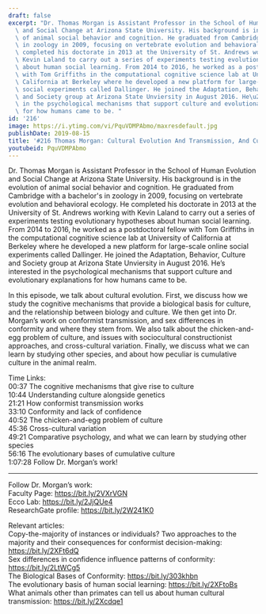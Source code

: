 ```yaml
---
draft: false
excerpt: "Dr. Thomas Morgan is Assistant Professor in the School of Human Evolution\
  \ and Social Change at Arizona State University. His background is in the evolution\
  \ of animal social behavior and cognition. He graduated from Cambridge with a bachelor's\
  \ in zoology in 2009, focusing on vertebrate evolution and behavioral ecology. He\
  \ completed his doctorate in 2013 at the University of St. Andrews working with\
  \ Kevin Laland to carry out a series of experiments testing evolutionary hypotheses\
  \ about human social learning. From 2014 to 2016, he worked as a postdoctoral fellow\
  \ with Tom Griffiths in the computational cognitive science lab at University of\
  \ California at Berkeley where he developed a new platform for large-scale online\
  \ social experiments called Dallinger. He joined the Adaptation, Behavior, Culture\
  \ and Society group at Arizona State Unviersity in August 2016. He\u2019s interested\
  \ in the psychological mechanisms that support culture and evolutionary explanations\
  \ for how humans came to be. "
id: '216'
image: https://i.ytimg.com/vi/PquVDMPAbmo/maxresdefault.jpg
publishDate: 2019-08-15
title: '#216 Thomas Morgan: Cultural Evolution And Transmission, And Cumulative Culture'
youtubeid: PquVDMPAbmo
---
```

<div class="timelinks">

Dr. Thomas Morgan is Assistant Professor in the School of Human Evolution and Social Change at Arizona State University. His background is in the evolution of animal social behavior and cognition. He graduated from Cambridge with a bachelor's in zoology in 2009, focusing on vertebrate evolution and behavioral ecology. He completed his doctorate in 2013 at the University of St. Andrews working with Kevin Laland to carry out a series of experiments testing evolutionary hypotheses about human social learning. From 2014 to 2016, he worked as a postdoctoral fellow with Tom Griffiths in the computational cognitive science lab at University of California at Berkeley where he developed a new platform for large-scale online social experiments called Dallinger. He joined the Adaptation, Behavior, Culture and Society group at Arizona State Unviersity in August 2016. He’s interested in the psychological mechanisms that support culture and evolutionary explanations for how humans came to be. 

In this episode, we talk about cultural evolution. First, we discuss how we study the cognitive mechanisms that provide a biological basis for culture, and the relationship between biology and culture. We then get into Dr. Morgan’s work on conformist transmission, and sex differences in conformity and where they stem from. We also talk about the chicken-and-egg problem of culture, and issues with sociocultural constructionist approaches, and cross-cultural variation. Finally, we discuss what we can learn by studying other species, and about how peculiar is cumulative culture in the animal realm. 

Time Links:  
<time>00:37</time> The cognitive mechanisms that give rise to culture  
<time>10:44</time> Understanding culture alongside genetics  
<time>21:21</time> How conformist transmission works                                
<time>33:10</time> Conformity and lack of confidence  
<time>40:52</time> The chicken-and-egg problem of culture  
<time>45:36</time> Cross-cultural variation  
<time>49:21</time> Comparative psychology, and what we can learn by studying other species  
<time>56:16</time> The evolutionary bases of cumulative culture  
<time>1:07:28</time> Follow Dr. Morgan’s work!

---

Follow Dr. Morgan’s work:  
Faculty Page: https://bit.ly/2VXrVGN  
Ecco Lab: https://bit.ly/2JjQUe4  
ResearchGate profile: https://bit.ly/2W241K0

Relevant articles:  
Copy-the-majority of instances or individuals? Two approaches to the majority and their consequences for conformist decision-making: https://bit.ly/2XFt6dQ  
Sex differences in confidence influence patterns of conformity: https://bit.ly/2LtWCg5  
The Biological Bases of Conformity: https://bit.ly/303khbn  
The evolutionary basis of human social learning: https://bit.ly/2XFtoBs  
What animals other than primates can tell us about human cultural transmission: https://bit.ly/2Xcdqe1
</div>

